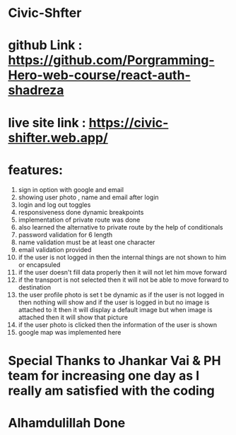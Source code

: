# Civic-Shfter

# github Link : https://github.com/Porgramming-Hero-web-course/react-auth-shadreza

# live site link : https://civic-shifter.web.app/

# features:

1. sign in option with google and email
2. showing user photo , name and email after login
3. login and log out toggles
4. responsiveness done dynamic breakpoints
5. implementation of private route was done
6. also learned the alternative to private route by the help of conditionals
7. password validation for 6 length
8. name validation must be at least one character
9. email validation provided
10. if the user is not logged in then the internal things are not shown to him or encapsuled
11. if the user doesn't fill data properly then it will not let him move forward
12. if the transport is not selected then it will not be able to move forward to destination
13. the user profile photo is set t be dynamic as if the user is not logged in then nothing will show and if the user is logged in but no image is attached to it then it will display a default image but when image is attached then it will show that picture
14. if the user photo is clicked then the information of the user is shown
15. google map was implemented here

# Special Thanks to Jhankar Vai & PH team for increasing one day as I really am satisfied with the coding

# Alhamdulillah Done
